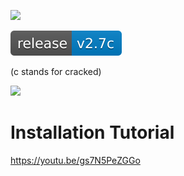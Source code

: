 
![](https://foob.cc/i/Ey8R0zp.png)

![](https://raw.githubusercontent.com/soapware/bypass/main/release.svg)

(c stands for cracked)

![](https://foob.cc/i/Y7kBhGJ.gif)
# Installation Tutorial
https://youtu.be/gs7N5PeZGGo
